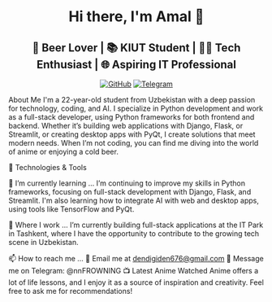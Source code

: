 <h1 align="center">Hi there, I'm Amal 👋</h1> <h2 align="center">🍺 Beer Lover | 📚 KIUT Student | 👨‍💻 Tech Enthusiast | 🌐 Aspiring IT Professional</h2> <p align="center"> <a href="https://github.com/username"><img src="https://img.shields.io/github/followers/username?label=Follow&style=social" alt="GitHub"></a> <a href="https://t.me/masomOBITO"><img src="https://img.shields.io/badge/Telegram-%40[masomOBITO](https://t.me/FROWNINGnrx)-blue" alt="Telegram"></a> </p>
About Me
I'm a 22-year-old student from Uzbekistan with a deep passion for technology, coding, and AI. I specialize in Python development and work as a full-stack developer, using Python frameworks for both frontend and backend. Whether it’s building web applications with Django, Flask, or Streamlit, or creating desktop apps with PyQt, I create solutions that meet modern needs. When I’m not coding, you can find me diving into the world of anime or enjoying a cold beer.

🔧 Technologies & Tools




🌱 I’m currently learning ...
I’m continuing to improve my skills in Python frameworks, focusing on full-stack development with Django, Flask, and Streamlit. I'm also learning how to integrate AI with web and desktop apps, using tools like TensorFlow and PyQt.

💼 Where I work ...
I’m currently building full-stack applications at the IT Park in Tashkent, where I have the opportunity to contribute to the growing tech scene in Uzbekistan.

📫 How to reach me ...
📧 Email me at dendigiden676@gmail.com
💬 Message me on Telegram: @nnFROWNING
📺 Latest Anime Watched
Anime offers a lot of life lessons, and I enjoy it as a source of inspiration and creativity. Feel free to ask me for recommendations!

